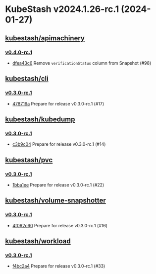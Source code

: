 # KubeStash v2024.1.26-rc.1 (2024-01-27)


## [kubestash/apimachinery](https://github.com/kubestash/apimachinery)

### [v0.4.0-rc.1](https://github.com/kubestash/apimachinery/releases/tag/v0.4.0-rc.1)

- [dfea43c6](https://github.com/kubestash/apimachinery/commit/dfea43c6) Remove `verificationStatus` column from Snapshot (#98)



## [kubestash/cli](https://github.com/kubestash/cli)

### [v0.3.0-rc.1](https://github.com/kubestash/cli/releases/tag/v0.3.0-rc.1)

- [478716a](https://github.com/kubestash/cli/commit/478716a) Prepare for release v0.3.0-rc.1 (#17)



## [kubestash/kubedump](https://github.com/kubestash/kubedump)

### [v0.3.0-rc.1](https://github.com/kubestash/kubedump/releases/tag/v0.3.0-rc.1)

- [c3b9c04](https://github.com/kubestash/kubedump/commit/c3b9c04) Prepare for release v0.3.0-rc.1 (#14)



## [kubestash/pvc](https://github.com/kubestash/pvc)

### [v0.3.0-rc.1](https://github.com/kubestash/pvc/releases/tag/v0.3.0-rc.1)

- [1bba1ee](https://github.com/kubestash/pvc/commit/1bba1ee) Prepare for release v0.3.0-rc.1 (#22)



## [kubestash/volume-snapshotter](https://github.com/kubestash/volume-snapshotter)

### [v0.3.0-rc.1](https://github.com/kubestash/volume-snapshotter/releases/tag/v0.3.0-rc.1)

- [4f062c60](https://github.com/kubestash/volume-snapshotter/commit/4f062c60) Prepare for release v0.3.0-rc.1 (#16)



## [kubestash/workload](https://github.com/kubestash/workload)

### [v0.3.0-rc.1](https://github.com/kubestash/workload/releases/tag/v0.3.0-rc.1)

- [f4bc2a4](https://github.com/kubestash/workload/commit/f4bc2a4) Prepare for release v0.3.0-rc.1 (#33)



